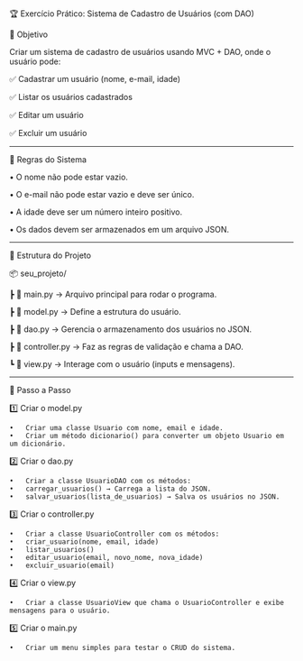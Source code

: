 🏆 Exercício Prático: Sistema de Cadastro de Usuários (com DAO)

🎯 Objetivo

Criar um sistema de cadastro de usuários usando MVC + DAO, onde o usuário pode:

✅ Cadastrar um usuário (nome, e-mail, idade)

✅ Listar os usuários cadastrados

✅ Editar um usuário

✅ Excluir um usuário

---

📌 Regras do Sistema

•	O nome não pode estar vazio.

•	O e-mail não pode estar vazio e deve ser único.

•	A idade deve ser um número inteiro positivo.

•	Os dados devem ser armazenados em um arquivo JSON.

---

📂 Estrutura do Projeto

📦 seu_projeto/

┣ 📜 main.py → Arquivo principal para rodar o programa.

┣ 📜 model.py → Define a estrutura do usuário.

┣ 📜 dao.py → Gerencia o armazenamento dos usuários no JSON.

┣ 📜 controller.py → Faz as regras de validação e chama a DAO.

┗ 📜 view.py → Interage com o usuário (inputs e mensagens).

---

📝 Passo a Passo

1️⃣ Criar o model.py

	•	Criar uma classe Usuario com nome, email e idade.
	•	Criar um método dicionario() para converter um objeto Usuario em um dicionário.

2️⃣ Criar o dao.py

	•	Criar a classe UsuarioDAO com os métodos:
	•	carregar_usuarios() → Carrega a lista do JSON.
	•	salvar_usuarios(lista_de_usuarios) → Salva os usuários no JSON.

3️⃣ Criar o controller.py

	•	Criar a classe UsuarioController com os métodos:
	•	criar_usuario(nome, email, idade)
	•	listar_usuarios()
	•	editar_usuario(email, novo_nome, nova_idade)
	•	excluir_usuario(email)

4️⃣ Criar o view.py

	•	Criar a classe UsuarioView que chama o UsuarioController e exibe mensagens para o usuário.

5️⃣ Criar o main.py

	•	Criar um menu simples para testar o CRUD do sistema.